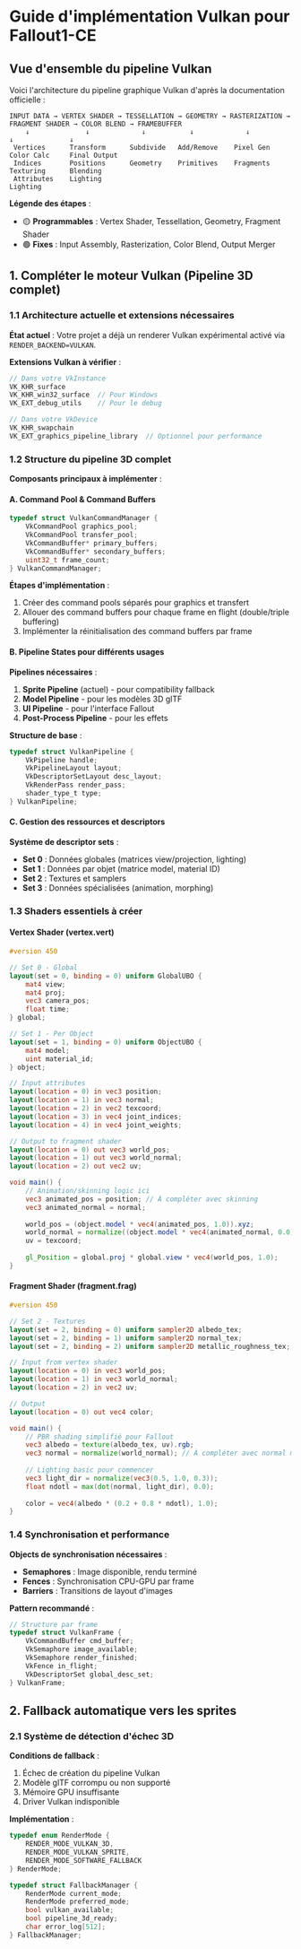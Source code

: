 # Guide d'implémentation Vulkan pour Fallout1-CE

## Vue d'ensemble du pipeline Vulkan

Voici l'architecture du pipeline graphique Vulkan d'après la documentation officielle :

```
INPUT DATA → VERTEX SHADER → TESSELLATION → GEOMETRY → RASTERIZATION → FRAGMENT SHADER → COLOR BLEND → FRAMEBUFFER
    ↓              ↓             ↓           ↓             ↓              ↓              ↓
 Vertices      Transform      Subdivide   Add/Remove    Pixel Gen     Color Calc     Final Output
 Indices       Positions      Geometry    Primitives    Fragments     Texturing      Blending
 Attributes    Lighting                                               Lighting
```

**Légende des étapes** :
- 🟡 **Programmables** : Vertex Shader, Tessellation, Geometry, Fragment Shader
- 🟢 **Fixes** : Input Assembly, Rasterization, Color Blend, Output Merger

## 1. Compléter le moteur Vulkan (Pipeline 3D complet)

### 1.1 Architecture actuelle et extensions nécessaires

**État actuel** : Votre projet a déjà un renderer Vulkan expérimental activé via `RENDER_BACKEND=VULKAN`.

**Extensions Vulkan à vérifier** :
```c
// Dans votre VkInstance
VK_KHR_surface
VK_KHR_win32_surface  // Pour Windows
VK_EXT_debug_utils    // Pour le debug

// Dans votre VkDevice  
VK_KHR_swapchain
VK_EXT_graphics_pipeline_library  // Optionnel pour performance
```

### 1.2 Structure du pipeline 3D complet

**Composants principaux à implémenter** :

#### A. Command Pool & Command Buffers
```c
typedef struct VulkanCommandManager {
    VkCommandPool graphics_pool;
    VkCommandPool transfer_pool;
    VkCommandBuffer* primary_buffers;
    VkCommandBuffer* secondary_buffers;
    uint32_t frame_count;
} VulkanCommandManager;
```

**Étapes d'implémentation** :
1. Créer des command pools séparés pour graphics et transfert
2. Allouer des command buffers pour chaque frame en flight (double/triple buffering)
3. Implémenter la réinitialisation des command buffers par frame

#### B. Pipeline States pour différents usages

**Pipelines nécessaires** :
1. **Sprite Pipeline** (actuel) - pour compatibility fallback
2. **Model Pipeline** - pour les modèles 3D glTF
3. **UI Pipeline** - pour l'interface Fallout
4. **Post-Process Pipeline** - pour les effets

**Structure de base** :
```c
typedef struct VulkanPipeline {
    VkPipeline handle;
    VkPipelineLayout layout;
    VkDescriptorSetLayout desc_layout;
    VkRenderPass render_pass;
    shader_type_t type;
} VulkanPipeline;
```

#### C. Gestion des ressources et descriptors

**Système de descriptor sets** :
- **Set 0** : Données globales (matrices view/projection, lighting)
- **Set 1** : Données par objet (matrice model, material ID)
- **Set 2** : Textures et samplers
- **Set 3** : Données spécialisées (animation, morphing)

### 1.3 Shaders essentiels à créer

#### Vertex Shader (vertex.vert)
```glsl
#version 450

// Set 0 - Global
layout(set = 0, binding = 0) uniform GlobalUBO {
    mat4 view;
    mat4 proj;
    vec3 camera_pos;
    float time;
} global;

// Set 1 - Per Object  
layout(set = 1, binding = 0) uniform ObjectUBO {
    mat4 model;
    uint material_id;
} object;

// Input attributes
layout(location = 0) in vec3 position;
layout(location = 1) in vec3 normal;
layout(location = 2) in vec2 texcoord;
layout(location = 3) in vec4 joint_indices;
layout(location = 4) in vec4 joint_weights;

// Output to fragment shader
layout(location = 0) out vec3 world_pos;
layout(location = 1) out vec3 world_normal;
layout(location = 2) out vec2 uv;

void main() {
    // Animation/skinning logic ici
    vec3 animated_pos = position; // À compléter avec skinning
    vec3 animated_normal = normal;
    
    world_pos = (object.model * vec4(animated_pos, 1.0)).xyz;
    world_normal = normalize((object.model * vec4(animated_normal, 0.0)).xyz);
    uv = texcoord;
    
    gl_Position = global.proj * global.view * vec4(world_pos, 1.0);
}
```

#### Fragment Shader (fragment.frag)
```glsl
#version 450

// Set 2 - Textures
layout(set = 2, binding = 0) uniform sampler2D albedo_tex;
layout(set = 2, binding = 1) uniform sampler2D normal_tex;
layout(set = 2, binding = 2) uniform sampler2D metallic_roughness_tex;

// Input from vertex shader
layout(location = 0) in vec3 world_pos;
layout(location = 1) in vec3 world_normal;
layout(location = 2) in vec2 uv;

// Output
layout(location = 0) out vec4 color;

void main() {
    // PBR shading simplifié pour Fallout
    vec3 albedo = texture(albedo_tex, uv).rgb;
    vec3 normal = normalize(world_normal); // À compléter avec normal mapping
    
    // Lighting basic pour commencer
    vec3 light_dir = normalize(vec3(0.5, 1.0, 0.3));
    float ndotl = max(dot(normal, light_dir), 0.0);
    
    color = vec4(albedo * (0.2 + 0.8 * ndotl), 1.0);
}
```

### 1.4 Synchronisation et performance

**Objects de synchronisation nécessaires** :
- **Semaphores** : Image disponible, rendu terminé
- **Fences** : Synchronisation CPU-GPU par frame
- **Barriers** : Transitions de layout d'images

**Pattern recommandé** :
```c
// Structure par frame
typedef struct VulkanFrame {
    VkCommandBuffer cmd_buffer;
    VkSemaphore image_available;
    VkSemaphore render_finished;  
    VkFence in_flight;
    VkDescriptorSet global_desc_set;
} VulkanFrame;
```

## 2. Fallback automatique vers les sprites

### 2.1 Système de détection d'échec 3D

**Conditions de fallback** :
1. Échec de création du pipeline Vulkan
2. Modèle glTF corrompu ou non supporté
3. Mémoire GPU insuffisante
4. Driver Vulkan indisponible

**Implémentation** :
```c
typedef enum RenderMode {
    RENDER_MODE_VULKAN_3D,
    RENDER_MODE_VULKAN_SPRITE,  
    RENDER_MODE_SOFTWARE_FALLBACK
} RenderMode;

typedef struct FallbackManager {
    RenderMode current_mode;
    RenderMode preferred_mode;
    bool vulkan_available;
    bool pipeline_3d_ready;
    char error_log[512];
} FallbackManager;
```
